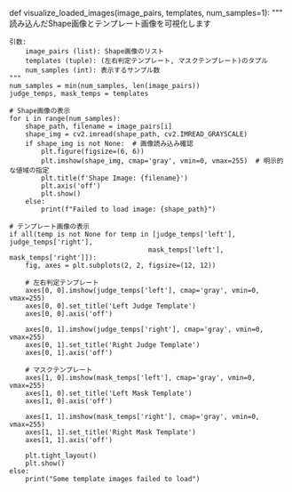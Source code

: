 def visualize_loaded_images(image_pairs, templates, num_samples=1):
    """
    読み込んだShape画像とテンプレート画像を可視化します
    
    引数:
        image_pairs (list): Shape画像のリスト
        templates (tuple): (左右判定テンプレート, マスクテンプレート)のタプル
        num_samples (int): 表示するサンプル数
    """
    num_samples = min(num_samples, len(image_pairs))
    judge_temps, mask_temps = templates
    
    # Shape画像の表示
    for i in range(num_samples):
        shape_path, filename = image_pairs[i]
        shape_img = cv2.imread(shape_path, cv2.IMREAD_GRAYSCALE)
        if shape_img is not None:  # 画像読み込み確認
            plt.figure(figsize=(6, 6))
            plt.imshow(shape_img, cmap='gray', vmin=0, vmax=255)  # 明示的な値域の指定
            plt.title(f'Shape Image: {filename}')
            plt.axis('off')
            plt.show()
        else:
            print(f"Failed to load image: {shape_path}")
    
    # テンプレート画像の表示
    if all(temp is not None for temp in [judge_temps['left'], judge_temps['right'], 
                                       mask_temps['left'], mask_temps['right']]):
        fig, axes = plt.subplots(2, 2, figsize=(12, 12))
        
        # 左右判定テンプレート
        axes[0, 0].imshow(judge_temps['left'], cmap='gray', vmin=0, vmax=255)
        axes[0, 0].set_title('Left Judge Template')
        axes[0, 0].axis('off')
        
        axes[0, 1].imshow(judge_temps['right'], cmap='gray', vmin=0, vmax=255)
        axes[0, 1].set_title('Right Judge Template')
        axes[0, 1].axis('off')
        
        # マスクテンプレート
        axes[1, 0].imshow(mask_temps['left'], cmap='gray', vmin=0, vmax=255)
        axes[1, 0].set_title('Left Mask Template')
        axes[1, 0].axis('off')
        
        axes[1, 1].imshow(mask_temps['right'], cmap='gray', vmin=0, vmax=255)
        axes[1, 1].set_title('Right Mask Template')
        axes[1, 1].axis('off')
        
        plt.tight_layout()
        plt.show()
    else:
        print("Some template images failed to load")
